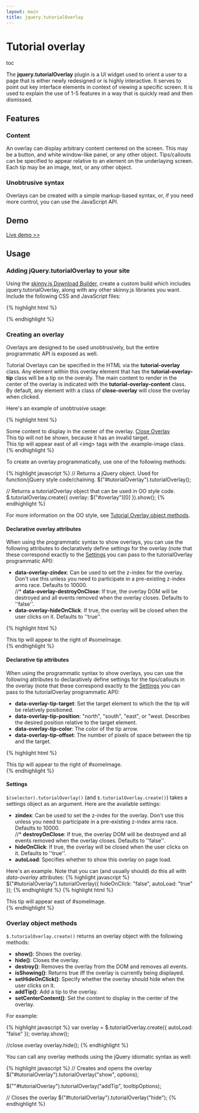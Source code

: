 ```yaml
---
layout: main
title: jquery.tutorialOverlay
---
```


# Tutorial overlay

<div class="toc">toc</div>

The **jquery.tutorialOverlay** plugin is a UI widget used to orient a user to a page that is either newly redesigned or is highly interactive. It serves to point out key interface elements in context of viewing a specific screen. It is used to explain the use of 1-5 features in a way that is quickly read and then dismissed.

## Features

### Content

An overlay can display arbitrary content centered on the screen.  This may be a button, and white window-like panel, or any other object.
Tips/callouts can be specified to appear relative to an element on the underlaying screen.  Each tip may be an image, text, or any other object.

### Unobtrusive syntax

Overlays can be created with a simple markup-based syntax, or, if you need more control, you can use the JavaScript API.

## Demo
[Live demo >>](tutorial-overlay-demo.html)

## Usage

### Adding jQuery.tutorialOverlay to your site

Using the [skinny.js Download Builder](download-builder.html), create a custom build which includes jquery.tutorialOverlay, along with any other skinny.js libraries you want. Include the following CSS and JavaScript files:

{% highlight html %}

<!--Tutorial overlay css-->
<link rel="stylesheet" href="skinnyjs/css/jquery.tutorialOverlay.css" />

<!--Include jquery before skinny.js-->
<script type="text/javascript" src="jquery.js"></script>

<!--Custom build of skinny.js from the download builder. Should include all dependencies for tutorial overlays-->
<script type="text/javascript" src="skinnyjs/skinny.js"></script>

{% endhighlight %}

### Creating an overlay

Overlays are designed to be used unobtrusively, but the entire programmatic API is exposed as well.

Tutorial Overlays can be specified in the HTML via the **tutorial-overlay** class.  Any element within this overlay element that has the **tutorial-overlay-tip** class will be a tip on the overaly.  The main content to render in the center of the overlay is indicated with the **tutorial-overlay-content** class.
By default, any element with a class of **close-overlay** will close the overlay when clicked.

Here's an example of unobtrusive usage:

{% highlight html %}
<div class="tutorial-overlay" data-overlay-autoload="true" data-overlay-hideonclick="false">
    <div class="tutorial-overlay-content"> Some content to display in the center of the overlay.
        <a href="#" class="close-overlay">Close Overlay</a>
    </div>
    <!-- tips specify their content, target element, and position relative to the target -->
    <div class="tutorial-overlay-tip" data-overlay-tip-target="#invalidID" data-overlay-tip-position="north">This tip will not be shown, because it has an invalid target.</div>
    <div class="tutorial-overlay-tip" data-overlay-tip-target="img.example-image" data-overlay-tip-position="east">This tip will appear east of all &lt;img&gt; tags with the .example-image class.</div>
</div>
{% endhighlight %}

To create an overlay programmatically, use one of the following methods:

{% highlight javascript %}
// Returns a jQuery object. Used for function/jQuery style code/chaining.
$("#tutorialOverlay").tutorialOverlay();

// Returns a tutorialOverlay object that can be used in OO style code.
$.tutorialOverlay.create({ overlay: $("#overlay")[0] }).show();
{% endhighlight %}

For more information on the OO style, see [Tutorial Overlay object methods](#overlay_object_methods).

#### Declarative overlay attributes

When using the programmatic syntax to show overlays, you can use the following attributes to declaratively define settings for the overlay (note that these correspond exactly to the [Settings](#settings) you can pass to the tutorialOverlay programmatic API):

* **data-overlay-zindex**: Can be used to set the z-index for the overlay. Don't use this unless you need to participate in a pre-existing z-index arms race. Defaults to 10000.         
//* **data-overlay-destroyOnClose**: If true, the overlay DOM will be destroyed and all events removed when the overlay closes. Defaults to ''false''.   
* **data-overlay-hideOnClick**: If true, the overlay will be closed when the user clicks on it.  Defaults to ''true''.

{% highlight html %}
<div
    id="tutorialOverlay"
    class="tutorial-overlay"
    data-overlay-zindex=20000
    data-overlay-autoload="true"
  <div class="tutorial-overlay-tip" data-overlay-tip-target="#someImage" data-overlay-tip-position="east">This tip will appear to the right of #someImage.</div>
</div>
{% endhighlight %}

#### Declarative tip attributes

When using the programmatic syntax to show overlays, you can use the following attributes to declaratively define settings for the tips/callouts in the overlay (note that these correspond exactly to the [Settings](#settings) you can pass to the tutorialOverlay programmatic API):

* **data-overlay-tip-target**: Set the target element to which the the tip will be relatively positioned.
* **data-overlay-tip-position**: "north", "south", "east", or "west.  Describes the desired position relative to the target element.
* **data-overlay-tip-color**: The color of the tip arrow.
* **data-overlay-tip-offset**: The number of pixels of space between the tip and the target.

{% highlight html %}
<div class="tutorial-overlay-tip" data-overlay-tip-target="#someImage" data-overlay-tip-position="east">This tip will appear to the right of #someImage.</div>
{% endhighlight %}

#### Settings

`$(selector).tutorialOverlay()` (and `$.tutorialOverlay.create()`) takes a settings object as an argument. Here are the available settings:

* **zindex**: Can be used to set the z-index for the overlay. Don't use this unless you need to participate in a pre-existing z-index arms race. Defaults to 10000.         
//* **destroyOnClose**: If true, the overlay DOM will be destroyed and all events removed when the overlay closes. Defaults to ''false''.   
* **hideOnClick**: If true, the overlay will be closed when the user clicks on it.  Defaults to ''true''.
* **autoLoad**: Specifies whether to show this overlay on page load.

Here's an example. Note that you can (and usually should) do this all with *data-overlay* attributes:
{% highlight javascript %}
$("#tutorialOverlay").tutorialOverlay({ 
    hideOnClick: "false",
    autoLoad: "true"
});
{% endhighlight %}
{% highlight html %}
<div id="#tutorialOverlay" class="tutorial-overlay">
    <div class="tutorial-overlay-tip" data-overlay-tip-target="#someImage" data-overlay-tip-position="east">This tip will appear east of #someImage.</div>
</div>
{% endhighlight %}

### Overlay object methods

`$.tutorialOverlay.create()` returns an overlay object with the following methods:

* **show()**: Shows the overlay.
* **hide()**: Closes the overlay.
* **destroy()**: Removes the overlay from the DOM and removes all events.
* **isShowing()**: Returns true iff the overlay is currently being displayed.
* **setHideOnClick()**: Specify whether the overlay should hide when the user clicks on it.
* **addTip()**: Add a tip to the overlay.
* **setCenterContent()**:  Set the content to display in the center of the overlay.

For example:

{% highlight javascript %}
var overlay = $.tutorialOverlay.create({ autoLoad: "false" });
overlay.show();
 
//close overlay
overlay.hide();
{% endhighlight %}

You can call any overlay methods using the jQuery idiomatic syntax as well:

{% highlight javascript %}
// Creates and opens the overlay
$("#tutorialOverlay").tutorialOverlay("show", options);

$(""#tutorialOverlay").tutorialOverlay("addTip", tooltipOptions);

// Closes the overlay
$("#tutorialOverlay").tutorialOverlay("hide");
{% endhighlight %}
